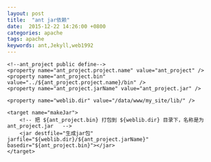 ```yaml
---
layout: post
title:  "ant jar依赖"
date:  2015-12-22 14:26:00 +0800
categories: apache
tags: apache
keywords: ant,Jekyll,web1992
---
```

	<!--ant_project public define-->
	<property name="ant_project.project.name" value="ant_project" />
	<property name="ant_project.bin" value="../${ant_project.project.name}/bin" />
	<property name="ant_project.jarName" value="ant_project.jar" />

	<property name="weblib.dir" value="/data/www/my_site/lib/" />

	<target name="makeJar">
		<!-- 把 ${ant_project.bin} 打包到 ${weblib.dir} 目录下，名称是为 ant_project.jar   -->
		<jar destfile="生成jar包" jarfile="${weblib.dir}/${ant_project.jarName}" basedir="${ant_project.bin}"></jar>
	</target>




